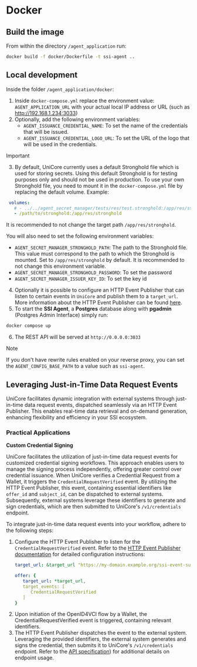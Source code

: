 # Docker

## Build the image

From within the directory `/agent_application` run:

```bash
docker build -f docker/Dockerfile -t ssi-agent ..
```

## Local development

Inside the folder `/agent_application/docker`:

1. Inside `docker-compose.yml` replace the environment value: `AGENT_APPLICATION_URL` with your actual local IP address or URL (such as http://192.168.1.234:3033)
2. Optionally, add the following environment variables:
   - `AGENT_ISSUANCE_CREDENTIAL_NAME`: To set the name of the credentials that will be issued.
   - `AGENT_ISSUANCE_CREDENTIAL_LOGO_URL`: To set the URL of the logo that will be used in the credentials.
> [!IMPORTANT] 
> 3. By default, UniCore currently uses a default Stronghold file which is used for storing secrets. Using this default
>    Stronghold is for testing purposes only and should not be used in production. To use your own Stronghold file, you
>    need to mount it in the `docker-compose.yml` file by replacing the default volume. Example:
> ```yaml
>  volumes:
>    # - ../../agent_secret_manager/tests/res/test.stronghold:/app/res/stronghold # Default Stronghold file
>    - /path/to/stronghold:/app/res/stronghold
>  ```
>    It is recommended to not change the target path `/app/res/stronghold`.
> 
>   You will also need to set the following environment variables: 
>   - `AGENT_SECRET_MANAGER_STRONGHOLD_PATH`: The path to the Stronghold file. This value must correspond to the path to which
>     the Stronghold is mounted. Set to `/app/res/stronghold` by default. It
>     is recommended to not change this environment variable.
>   - `AGENT_SECRET_MANAGER_STRONGHOLD_PASSWORD`: To set the password
>   - `AGENT_SECRET_MANAGER_ISSUER_KEY_ID`: To set the key id
4. Optionally it is possible to configure an HTTP Event Publisher that can listen to certain events in `UniCore`
   and publish them to a `target_url`. More information about the HTTP Event Publisher can be found [here](../../agent_event_publisher_http/README.md).
5. To start the **SSI Agent**, a **Postgres** database along with **pgadmin** (Postgres Admin Interface) simply run:

```bash
docker compose up
```

6. The REST API will be served at `http://0.0.0.0:3033`

> [!NOTE]
> If you don't have rewrite rules enabled on your reverse proxy, you can set the `AGENT_CONFIG_BASE_PATH` to a value such as `ssi-agent`.

## Leveraging Just-in-Time Data Request Events

UniCore facilitates dynamic integration with external systems through just-in-time data request events, dispatched seamlessly via an HTTP Event Publisher. This enables real-time data retrieval and on-demand generation, enhancing flexibility and efficiency in your SSI ecosystem.

### Practical Applications

**Custom Credential Signing**

UniCore facilitates the utilization of just-in-time data request events for customized credential signing workflows. This approach enables users to manage the signing process independently, offering greater control over credential issuance. When UniCore verifies a Credential Request from a Wallet, it triggers the `CredentialRequestVerified` event. By utilizing the HTTP Event Publisher, this event, containing essential identifiers like `offer_id` and `subject_id`, can be dispatched to external systems. Subsequently, external systems leverage these identifiers to generate and sign credentials, which are then submitted to UniCore's `/v1/credentials` endpoint.

To integrate just-in-time data request events into your workflow, adhere to the following steps:

1. Configure the HTTP Event Publisher to listen for the `CredentialRequestVerified` event. Refer to the [HTTP Event Publisher documentation](../../agent_event_publisher_http/README.md) for detailed configuration instructions:
   ```yaml
   target_url: &target_url "https://my-domain.example.org/ssi-event-subscriber"

   offer: {
      target_url: *target_url,
      target_events: [
         CredentialRequestVerified
      ]
   }
   ```
2. Upon initiation of the OpenID4VCI flow by a Wallet, the CredentialRequestVerified event is triggered, containing relevant identifiers.
3. The HTTP Event Publisher dispatches the event to the external system. Leveraging the provided identifiers, the external system generates and signs the credential, then submits it to UniCore's `/v1/credentials` endpoint. Refer to the [API specification](../../agent_api_rest/README.md)) for additional details on endpoint usage.
